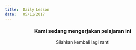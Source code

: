 ```yaml
---
title:  Daily Lesson
date:   05/11/2017
---
```


### <center>Kami sedang mengerjakan pelajaran ini</center>
<center>Silahkan kembali lagi nanti</center>
